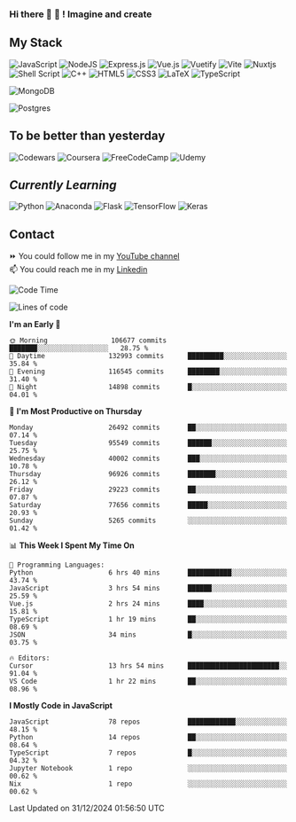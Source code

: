 ### Hi there 👋 🤖 ! Imagine and create

## My Stack
![JavaScript](https://img.shields.io/badge/javascript-%23323330.svg?style=for-the-badge&logo=javascript&logoColor=%23F7DF1E) ![NodeJS](https://img.shields.io/badge/node.js-6DA55F?style=for-the-badge&logo=node.js&logoColor=white) <img alt="Express.js" src="https://img.shields.io/badge/express.js%20-%23404d59.svg?&style=for-the-badge"/> ![Vue.js](https://img.shields.io/badge/vuejs-%2335495e.svg?style=for-the-badge&logo=vuedotjs&logoColor=%234FC08D) ![Vuetify](https://img.shields.io/badge/Vuetify-1867C0?style=for-the-badge&logo=vuetify&logoColor=AEDDFF) ![Vite](https://img.shields.io/badge/vite-%23646CFF.svg?style=for-the-badge&logo=vite&logoColor=white) ![Nuxtjs](https://img.shields.io/badge/Nuxt-002E3B?style=for-the-badge&logo=nuxtdotjs&logoColor=#00DC82) ![Shell Script](https://img.shields.io/badge/shell_script-%23121011.svg?style=for-the-badge&logo=gnu-bash&logoColor=white) ![C++](https://img.shields.io/badge/c++-%2300599C.svg?style=for-the-badge&logo=c%2B%2B&logoColor=white) ![HTML5](https://img.shields.io/badge/html5-%23E34F26.svg?style=for-the-badge&logo=html5&logoColor=white) ![CSS3](https://img.shields.io/badge/css3-%231572B6.svg?style=for-the-badge&logo=css3&logoColor=white) ![LaTeX](https://img.shields.io/badge/latex-%23008080.svg?style=for-the-badge&logo=latex&logoColor=white) ![TypeScript](https://img.shields.io/badge/typescript-%23007ACC.svg?style=for-the-badge&logo=typescript&logoColor=white)
<div>
  <img alt="MongoDB" src ="https://img.shields.io/badge/MongoDB-%234ea94b.svg?&style=for-the-badge&logo=mongodb&logoColor=white"/>
  
  ![Postgres](https://img.shields.io/badge/postgres-%23316192.svg?style=for-the-badge&logo=postgresql&logoColor=white)
</div>

## To be better than yesterday
![Codewars](https://img.shields.io/badge/Codewars-B1361E?style=for-the-badge&logo=codewars&logoColor=grey)
  ![Coursera](https://img.shields.io/badge/Coursera-%230056D2.svg?style=for-the-badge&logo=Coursera&logoColor=white)
  ![FreeCodeCamp](https://img.shields.io/badge/Freecodecamp-%23123.svg?&style=for-the-badge&logo=freecodecamp&logoColor=green)
  ![Udemy](https://img.shields.io/badge/Udemy-A435F0?style=for-the-badge&logo=Udemy&logoColor=white)

## *Currently Learning*
![Python](https://img.shields.io/badge/python-3670A0?style=for-the-badge&logo=python&logoColor=ffdd54) ![Anaconda](https://img.shields.io/badge/Anaconda-%2344A833.svg?style=for-the-badge&logo=anaconda&logoColor=white) 
![Flask](https://img.shields.io/badge/flask-%23000.svg?style=for-the-badge&logo=flask&logoColor=white) ![TensorFlow](https://img.shields.io/badge/TensorFlow-%23FF6F00.svg?style=for-the-badge&logo=TensorFlow&logoColor=white) ![Keras](https://img.shields.io/badge/Keras-%23D00000.svg?style=for-the-badge&logo=Keras&logoColor=white)

## Contact
⏩ You could follow me in my <a href="https://www.youtube.com/c/ViktorJimenezF" target="blank">YouTube channel</a>   <br>
📫 You could reach me in my <a href="https://www.linkedin.com/in/victorjuanjimenez/" target="blank">Linkedin</a>  

<!--START_SECTION:waka-->
![Code Time](http://img.shields.io/badge/Code%20Time-3%2C079%20hrs%2018%20mins-blue)

![Lines of code](https://img.shields.io/badge/From%20Hello%20World%20I%27ve%20Written-561.2%20million%20lines%20of%20code-blue)

**I'm an Early 🐤** 

```text
🌞 Morning                106677 commits      ███████░░░░░░░░░░░░░░░░░░   28.75 % 
🌆 Daytime                132993 commits      █████████░░░░░░░░░░░░░░░░   35.84 % 
🌃 Evening                116545 commits      ████████░░░░░░░░░░░░░░░░░   31.40 % 
🌙 Night                  14898 commits       █░░░░░░░░░░░░░░░░░░░░░░░░   04.01 % 
```
📅 **I'm Most Productive on Thursday** 

```text
Monday                   26492 commits       ██░░░░░░░░░░░░░░░░░░░░░░░   07.14 % 
Tuesday                  95549 commits       ██████░░░░░░░░░░░░░░░░░░░   25.75 % 
Wednesday                40002 commits       ███░░░░░░░░░░░░░░░░░░░░░░   10.78 % 
Thursday                 96926 commits       ███████░░░░░░░░░░░░░░░░░░   26.12 % 
Friday                   29223 commits       ██░░░░░░░░░░░░░░░░░░░░░░░   07.87 % 
Saturday                 77656 commits       █████░░░░░░░░░░░░░░░░░░░░   20.93 % 
Sunday                   5265 commits        ░░░░░░░░░░░░░░░░░░░░░░░░░   01.42 % 
```


📊 **This Week I Spent My Time On** 

```text
💬 Programming Languages: 
Python                   6 hrs 40 mins       ███████████░░░░░░░░░░░░░░   43.74 % 
JavaScript               3 hrs 54 mins       ██████░░░░░░░░░░░░░░░░░░░   25.59 % 
Vue.js                   2 hrs 24 mins       ████░░░░░░░░░░░░░░░░░░░░░   15.81 % 
TypeScript               1 hr 19 mins        ██░░░░░░░░░░░░░░░░░░░░░░░   08.69 % 
JSON                     34 mins             █░░░░░░░░░░░░░░░░░░░░░░░░   03.75 % 

🔥 Editors: 
Cursor                   13 hrs 54 mins      ███████████████████████░░   91.04 % 
VS Code                  1 hr 22 mins        ██░░░░░░░░░░░░░░░░░░░░░░░   08.96 % 
```

**I Mostly Code in JavaScript** 

```text
JavaScript               78 repos            ████████████░░░░░░░░░░░░░   48.15 % 
Python                   14 repos            ██░░░░░░░░░░░░░░░░░░░░░░░   08.64 % 
TypeScript               7 repos             █░░░░░░░░░░░░░░░░░░░░░░░░   04.32 % 
Jupyter Notebook         1 repo              ░░░░░░░░░░░░░░░░░░░░░░░░░   00.62 % 
Nix                      1 repo              ░░░░░░░░░░░░░░░░░░░░░░░░░   00.62 % 
```




 Last Updated on 31/12/2024 01:56:50 UTC
<!--END_SECTION:waka-->

<!--
**ViktorJJF/ViktorJJF** is a ✨ _special_ ✨ repository because its `README.md` (this file) appears on your GitHub profile.



Here are some ideas to get you started:

- 🔭 I’m currently working on ...
- 🌱 I’m currently learning ...
- 👯 I’m looking to collaborate on ...
- 🤔 I’m looking for help with ...
- 💬 Ask me about ...
- 📫 How to reach me: ...
- 😄 Pronouns: ...
- ⚡ Fun fact: ...
-->

